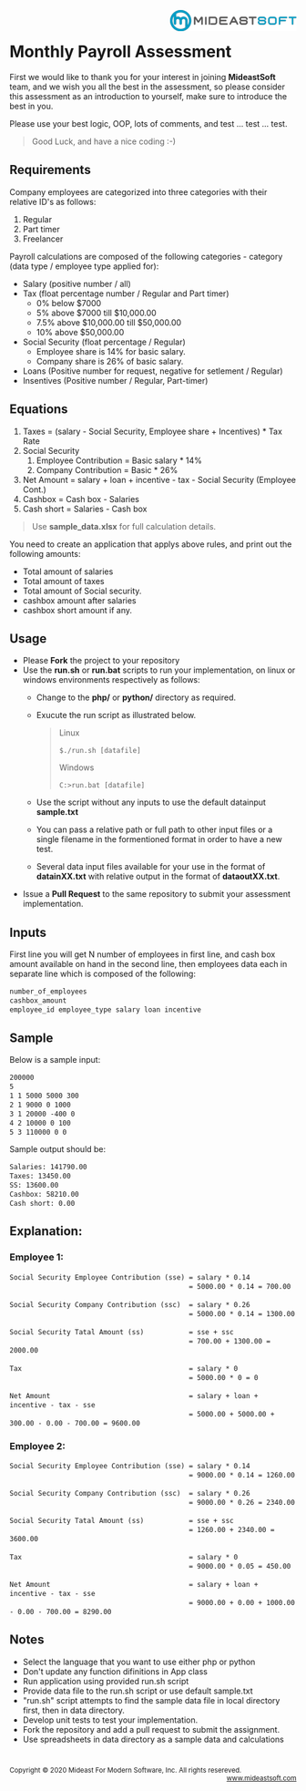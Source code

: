 
<a href="https://www.mideastsoft.com" target="_blank"><img align="right" src="img/mes.png"/><br/></a>


# Monthly Payroll Assessment

First we would like to thank you for your interest in joining **MideastSoft** team, 
and we wish you all the best in the assessment, so please consider this 
assessment as an introduction to yourself, make sure to introduce the
best in you.

Please use your best logic, OOP, lots of comments, and test ... test ... test.

> Good Luck, and have a nice coding :-) 

## Requirements

Company employees are categorized into three categories with their relative ID's as follows:

1. Regular
2. Part timer
3. Freelancer

Payroll calculations are composed of the following categories -  category (data type / employee type applied for):

* Salary (positive number / all)
* Tax (float percentage number / Regular and Part timer)
    * 0% below $7000
    * 5% above $7000 till $10,000.00
    * 7.5% above $10,000.00 till $50,000.00
    * 10% above $50,000.00 
* Social Security (float percentage / Regular)
    * Employee share is 14% for basic salary.
    * Company share is 26% of basic salary.
* Loans (Positive number for request, negative for setlement / Regular)
* Insentives (Positive number / Regular, Part-timer)

## Equations
1. Taxes = (salary - Social Security, Employee share + Incentives) * Tax Rate
2. Social Security
    1. Employee Contribution = Basic salary * 14%
    2. Company Contribution = Basic * 26%
3. Net Amount = salary + loan + incentive - tax - Social Security (Employee Cont.)
4. Cashbox = Cash box - Salaries
5. Cash short = Salaries - Cash box

> Use __sample_data.xlsx__ for full calculation details.

You need to create an application that applys above rules, and print out the following amounts:
* Total amount of salaries
* Total amount of taxes
* Total amount of Social security.
* cashbox amount after salaries
* cashbox short amount if any.

## Usage

* Please **Fork** the project to your repository
* Use the **run.sh** or **run.bat** scripts to run your implementation, on linux or windows environments respectively as follows:
    * Change to the **php/** or **python/** directory as required.
    * Exucute the run script as illustrated below.

        > Linux 
        > ```shell
        > $./run.sh [datafile]
        > ```
        > Windows
        > ```shell
        > C:>run.bat [datafile]
        > ```

    * Use the script without any inputs to use the default datainput **sample.txt**
    * You can pass a relative path or full path to other input files or a single filename in the formentioned format in order to have a new test.
    * Several data input files available for your use in the format of **datainXX.txt** with relative output in the format of **dataoutXX.txt**.
* Issue a **Pull Request** to the same repository to submit your assessment implementation.

## Inputs
First line you will get N number of employees in first line, and cash box amount available on hand in the second line, then employees data each in separate line which is composed of the following:

```
number_of_employees 
cashbox_amount
employee_id employee_type salary loan incentive
```

## Sample

Below is a sample input:

```
200000
5
1 1 5000 5000 300
2 1 9000 0 1000
3 1 20000 -400 0
4 2 10000 0 100
5 3 110000 0 0
```

Sample output should be:

```
Salaries: 141790.00
Taxes: 13450.00
SS: 13600.00
Cashbox: 58210.00
Cash short: 0.00
```

## Explanation:

### Employee 1:

```
Social Security Employee Contribution (sse) = salary * 0.14 
                                            = 5000.00 * 0.14 = 700.00

Social Security Company Contribution (ssc)  = salary * 0.26 
                                            = 5000.00 * 0.14 = 1300.00

Social Security Tatal Amount (ss)           = sse + ssc 
                                            = 700.00 + 1300.00 = 2000.00

Tax                                         = salary * 0 
                                            = 5000.00 * 0 = 0

Net Amount                                  = salary + loan + incentive - tax - sse 
                                            = 5000.00 + 5000.00 + 300.00 - 0.00 - 700.00 = 9600.00
```

### Employee 2:

```
Social Security Employee Contribution (sse) = salary * 0.14 
                                            = 9000.00 * 0.14 = 1260.00

Social Security Company Contribution (ssc)  = salary * 0.26 
                                            = 9000.00 * 0.26 = 2340.00

Social Security Tatal Amount (ss)           = sse + ssc 
                                            = 1260.00 + 2340.00 = 3600.00

Tax                                         = salary * 0 
                                            = 9000.00 * 0.05 = 450.00

Net Amount                                  = salary + loan + incentive - tax - sse 
                                            = 9000.00 + 0.00 + 1000.00 - 0.00 - 700.00 = 8290.00
```

## Notes

 * Select the language that you want to use either php or python
 * Don't update any function difinitions in App class
 * Run application using provided run.sh script 
 * Provide data file to the run.sh script or use default sample.txt
 * "run.sh" script attempts to find the sample data file in local directory first, then in data directory.
 * Develop unit tests to test your implementation.
 * Fork the repository and add a pull request to submit the assignment.
 * Use spreadsheets in data directory as a sample data and calculations


#  
 
<sub>
<div class="footer" style="float:left;">
Copyright &copy; 2020 Mideast For Modern Software, Inc. All rights resereved.
</div>
<div class="footer" align="right" style="float:right;">
<a href="https://www.mideastsoft.com" target="_blank">www.mideastsoft.com</a>
</div>
</sub>
